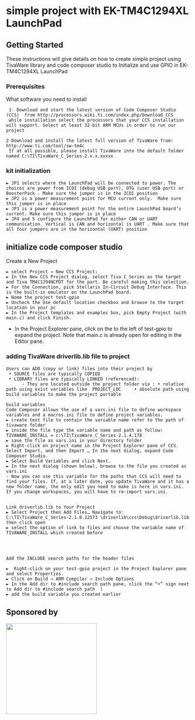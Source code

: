 # simple project with EK-TM4C1294XL LaunchPad



## Getting Started

These instructions will give details on how to create simple project using TivaWare library and code composer studio to Initialize and use GPIO in EK-TM4C1294XL LaunchPad

### Prerequisites

What software you need to install 

```
 1- Download and start the latest version of Code Composer Studio (CCS)  from http://processors.wiki.ti.com/index.php/Download_CCS 
 while installation select the processors that your CCS installation will support. Select at least 32-bit ARM MCUs in order to run our project
```
```
2-Download and install the latest full version of TivaWare from: http://www.ti.com/tool/sw-tm4c 
 If at all possible, please install TivaWare into the default folder named C:\TI\TivaWare_C_Series-2.x.x.xxxxx 
```

### kit initialization
```
► JP1 selects where the LaunchPad will be connected to power. The choices are power from ICDI (debug USB port), OTG (user USB port) or BoosterPack . Make sure the jumper is in the ICDI position 
► JP2 is a power measurement point for MCU current only.  Make sure this jumper is in place
► JP3 is a power measurement point for the entire LaunchPad board’s current. Make sure this jumper is in place
► JP4 and 5 configure the LaunchPad for either CAN or UART communication. Vertical is CAN and horizontal is UART . Make sure that all four jumpers are in the horizontal (UART) position   
```


## initialize code composer studio

 Create a New Project 
```
► select Project → New CCS Project:   
► In the New CCS Project dialog, select Tiva C Series as the target and Tiva TM4C1294NCPDT for the part. Be careful making this selection. 
► For the Connection, pick Stellaris In-Circuit Debug Interface. This is the built-in emulator on the LaunchPad board. 
► Name the project test-gpio 
► Uncheck the Use default location checkbox and browse to the target location in your pc 
► In the Project templates and examples box, pick Empty Project (with main.c) and click Finish.
```
- In the Project Explorer pane, click on the  to the left of test-gpio to expand the project. Note that main.c is already open for editing in the Editor pane.   
### adding  TivaWare driverlib.lib file to project 
```
Users can ADD (copy or link) files into their project by
 • SOURCE files are typically COPIED
 • LIBRARY files are typically LINKED (referenced):
      - They are located outside the project folder via : • relative path using exist variables like  PROJECT_LOC     • absolute path using build variables to make the project portable
```
```
build variables
Code Composer allows the use of a vars.ini file to define workspace variables and a macros.ini file to define project variables.
► create text file to contain the variable name refer to the path of tivaware folder
► inside the file type the variable name and path as follow: TIVAWARE_INSTALL = c:\TI\TivaWare_C_Series-2.1.4.178
► save the file as vars.ini in your directory folder
► Right-click on project name in the Project Explorer pane of CCS. Select Import, and then Import … In the next dialog, expand Code Composer Studio. 
► Select Build Variables and click Next.  
► In the next dialog (shown below), browse to the file you created as vars.ini 
- Now you can use this variable for the paths that CCS will need to find your files. If, at a later date, you update TivaWare and it has a new folder name, the only edit you need to make is here in vars.ini. If you change workspaces, you will have to re-import vars.ini.    
 
 
Link driverlib.lib to Your Project 
► Select Project then Add Files… Navigate to:  C:\TI\TivaWare_C_Series-2.1.0.12573 \driverlib\ccs\Debug\driverlib.lib then click open  
► select the option of link to files and choose the variable name of TIVAWARE_INSTALL which created before 




Add the INCLUDE search paths for the header files 

►  Right-click on your test-gpio project in the Project Explorer pane and select Properties.
► Click on Build → ARM Compiler → Include Options
► In the Add dir to #include search path pane, click the “+” sign next to Add dir to #include search path  (   
► add the build variable you created earlier 
```
## Sponsored by
<a href = "https://the-diy-life.co">
<img src="https://the-diy-life.co/images/logo_diylife.jpg"  width="248" height="248">
</a>


